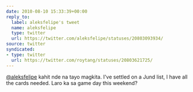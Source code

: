 ```yaml
---
date: 2010-08-10 15:33:39+00:00
reply_to:
  label: aleksfelipe's tweet
  name: aleksfelipe
  type: twitter
  url: https://twitter.com/aleksfelipe/statuses/20803093934/
source: twitter
syndicated:
- type: twitter
  url: https://twitter.com/roytang/statuses/20803621725/
---
```


[@aleksfelipe](https://twitter.com/aleksfelipe/) kahit nde na tayo magkita. I've settled on a Jund list, I have all the cards needed. Laro ka sa game day this weekend?